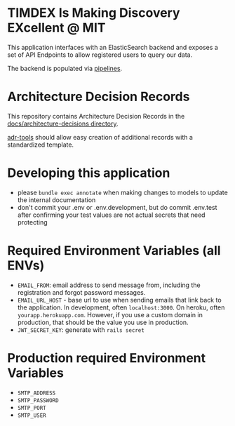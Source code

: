 # TIMDEX Is Making Discovery EXcellent @ MIT

This application interfaces with an ElasticSearch backend and exposes a set of
API Endpoints to allow registered users to query our data.

The backend is populated via [pipelines](https://github.com/MITLibraries/mario).

# Architecture Decision Records

This repository contains Architecture Decision Records in the
[docs/architecture-decisions directory](docs/architecture_decisions).

[adr-tools](https://github.com/npryce/adr-tools) should allow easy creation of
additional records with a standardized template.

# Developing this application

- please `bundle exec annotate` when making changes to models to update the
  internal documentation
- don't commit your .env or .env.development, but do commit .env.test after
  confirming your test values are not actual secrets that need protecting

# Required Environment Variables (all ENVs)

- `EMAIL_FROM`:  email address to send message from, including the registration
  and forgot password messages.
- `EMAIL_URL_HOST` - base url to use when sending emails that link back to the
  application. In development, often `localhost:3000`. On heroku, often
  `yourapp.herokuapp.com`. However, if you use a custom domain in production,
  that should be the value you use in production.
- `JWT_SECRET_KEY`: generate with `rails secret`

# Production required Environment Variables
- `SMTP_ADDRESS`
- `SMTP_PASSWORD`
- `SMTP_PORT`
- `SMTP_USER`
